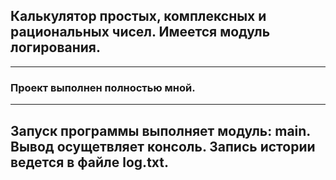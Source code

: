 ## Калькулятор простых, комплексных и рациональных чисел. Имеется модуль логирования.
---
### Проект выполнен полностью мной.
---
## Запуск программы выполняет модуль: main. Вывод осущетвляет консоль. Запись истории ведется в файле log.txt.

